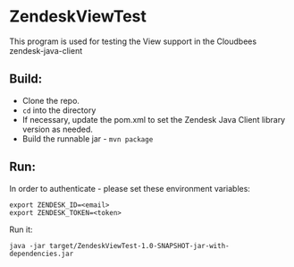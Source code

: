 # ZendeskViewTest

This program is used for testing the View support in the Cloudbees zendesk-java-client 

## Build: 

* Clone the repo.
* `cd` into the directory 
* If necessary, update the pom.xml to set the Zendesk Java Client library version as needed.
* Build the runnable jar - `mvn package` 


## Run: 
In order to authenticate - please set these environment variables:
```shell
export ZENDESK_ID=<email>
export ZENDESK_TOKEN=<token>
```
Run it:
```shell
java -jar target/ZendeskViewTest-1.0-SNAPSHOT-jar-with-dependencies.jar
```
